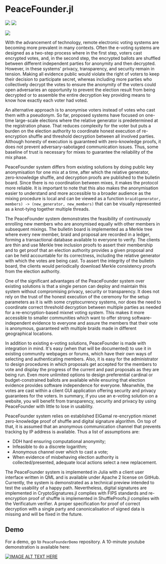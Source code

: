 # PeaceFounder.jl

[![](https://img.shields.io/badge/docs-stable-blue.svg)](https://PeaceFounder.github.io/PeaceFounder.jl/stable)
[![](https://img.shields.io/badge/docs-dev-blue.svg)](https://PeaceFounder.github.io/PeaceFounder.jl/dev)

![](https://github.com/PeaceFounder/PeaceFounder.github.io/blob/master/_assets/vision.png?raw=true)

With the advancement of technology, remote electronic voting systems are becoming more prevalent in many contexts. Often the e-voting systems are designed as a two-step process where in the first step, voters cast encrypted votes, and, in the second step, the encrypted ballots are shuffled between different independent parties for anonymity and then decrypted. However, in these systems' privacy, transparency, and security remain in tension. Making all evidence public would violate the right of voters to keep their decision to participate secret, whereas including more parties who collectively decrypt the votes to ensure the anonymity of the voters could open adversaries an opportunity to prevent the election result from being decrypted or to assemble the entire decryption key providing means to know how exactly each voter had voted. 

An alternative approach is to anonymise voters instead of votes who cast them with a pseudonym. So far, proposed systems have focused on one-time large-scale elections where the relative generator is predetermined at the registration phase. That reduces complexity for the voter but puts a burden on the election authority to coordinate honest execution of re-encryption shuffle and threshold decryption between all involved parties. Although honesty of execution is guaranteed with zero-knowledge proofs, it does not prevent adversary-sabotaged communication issues. Thus, some baseline of trust is necessary for mixes to guarantee the reliability of the mix phase. 

PeaceFounder system differs from existing solutions by doing public key anonymisation for one mix at a time, after which the relative generator, zero-knowledge shuffle, and decryption proofs are published to the bulletin board. Since there is no coordination between mixes, it makes the protocol more reliable. It is important to note that this also makes the anonymisation easier to understand and more accessible to a broader audience as the mixing procedure is local and can be viewed as a function `braid(generator, members) -> (new_generator, new_members)` that can be visually represented as a knot-tying together multiple threads.

The PeaceFounder system demonstrates the feasibility of continuously enrolling new members who are anonymised equally with other members in subsequent mixings. The bulletin board is implemented as a Merkle tree where every new member, braid and proposal are recorded in a ledger, forming a transactional database available to everyone to verify. The clients are thin and use Merkle tree inclusion proofs to assert their membership and to get proof that an election authority provides a given proposal and can be held accountable for its correctness, including the relative generator with which the votes are being cast. To assert the integrity of the bulletin board, the clients would periodically download Merkle consistency proofs from the election authority.

One of the significant advantages of the PeaceFounder system over existing solutions is that a single person can deploy and maintain this system without compromising privacy, security or transparency. It does not rely on the trust of the honest execution of the ceremony for the setup parameters as it is with some cryptocurrency systems, nor does the need to coordinate correct threshold decryption between multiple parties as needed for a re-encryption-based mixnet voting system. This makes it more accessible to smaller communities which want to offer strong software-independent evidence to everyone and assure the members that their vote is anonymous, guaranteed with multiple braids made in different geographical locations.  

In addition to existing e-voting solutions, PeaceFounder is made with integration in mind. It's easy (when that will be documented) to use it in existing community webpages or forums, which have their own ways of selecting and authenticating members. Also, it is easy for the administrator to design procedures in which proposals get accepted for the members to vote and display the progress of the current and past proposals as they are being run. Even more unlimited options to design preferential cardinal or budget-constrained ballots are available while ensuring that election evidence provides software independence for everyone. Meanwhile, the votes are cast within a client GUI application offering security and privacy guarantees for the voters. In summary, if you use an e-voting solution on a website, you will benefit from transparency, security and privacy by using PeaceFounder with little to lose in usability. 

PeaceFounder system relies on established ElGamal re-encryption mixnet zero-knowledge proof of shuffle and digital signature algorithm. On top of that, it is assumed that an anonymous communication channel that prevents tracking by IP address is available. Thus a list of assumptions are:

- DDH hard ensuring computational anonymity;
- Infeasible to do a discrete logarithm;
- Anonymous channel over which to cast a vote;
- When evidence of misbehaving election authority is collected/presented, adequate local actions select a new replacement.

The PeaceFounder system is implemented in Julia with a client user interface written in QML and is available under Apache 2 license on GitHub. Currently, the system is demonstrated as a technical preview intended to test the usability of a happy path. Nevertheless, digital signatures are implemented in CryptoSignatures.jl complies with FIPS standards and re-encryption proof of shuffle is implemented in ShuffleProofs.jl complies with the Verificatum verifier. A proper specification for proof of correct decryption with a single party and canonicalisation of signed data is missing and will be fixed in the future. 

## Demo

For a demo, go to `PeaceFounderDemo` repository. A 10-minute youtube demonstration is available here:

[![IMAGE ALT TEXT HERE](https://img.youtube.com/vi/L7M0FG50ulU/maxresdefault.jpg)](https://www.youtube.com/watch?v=L7M0FG50ulU)
